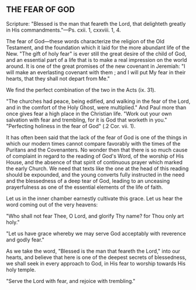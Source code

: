 ## THE FEAR OF GOD ##

Scripture: "Blessed is the man that feareth the Lord, that delighteth greatly in His commandments."—Ps. cxii. 1, cxxviii. 1, 4.



The fear of God—these words characterize the religion of the Old Testament, and the foundation which it laid for the more abundant life of the New. "The gift of holy fear" is ever still the great desire of the child of God, and an essential part of a life that is to make a real impression on the world around. It is one of the great promises of the new covenant in Jeremiah: "I will make an everlasting covenant with them ; and I will put My fear in their hearts, that they shall not depart from Me."

We find the perfect combination of the two in the Acts (ix. 31).

"The churches had peace, being edified, and walking in the fear of the Lord, and in the comfort of the Holy Ghost, were multiplied." And Paul more than once gives fear a high place in the Christian life. "Work out your own salvation with fear and trembling, for it is God that worketh in you." "Perfecting holiness in the fear of God" (.2 Cor. vii. 1).

It has often been said that the lack of the fear of God is one of the things in which our modern times cannot compare favorably with the times of the Puritans and the Covenanters. No wonder then that there is so much cause of complaint in regard to the reading of God's Word, of the worship of His House, and the absence of that spirit of continuous prayer which marked the early Church. We need that texts like the one at the head of this reading should be expounded, and the young converts fully instructed in the need and the blessedness of a deep tear of God, leading to an unceasing prayerfulness as one of the essential elements of the life of faith.

Let us in the inner chamber earnestly cultivate this grace. Let us hear the word coming out of the very heavens:

"Who shall not fear Thee, O Lord, and glorify Thy name? for Thou only art holy."

"Let us have grace whereby we may serve God acceptably with reverence and godly fear."

As we take the word, "Blessed is the man that feareth the Lord," into our hearts, and believe that here is one of the deepest secrets of blessedness, we shall seek in every approach to God, in His fear to worship towards His holy temple.

"Serve the Lord with fear, and rejoice with trembling."

